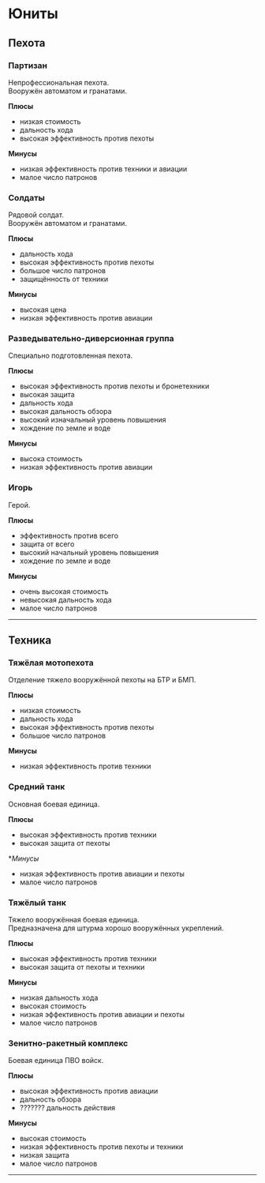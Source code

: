 ﻿# Юниты

## Пехота

### Партизан
Непрофессиональная пехота.  
Вооружён автоматом и гранатами.
 
**Плюсы**
+ низкая стоимость
+ дальность хода
+ высокая эффективность против пехоты

**Минусы**
- низкая эффективность против техники и авиации
- малое число патронов

### Солдаты
Рядовой солдат.  
Вооружён автоматом и гранатами.

**Плюсы**
+ дальность хода
+ высокая эффективность против пехоты
+ большое число патронов
+ защищённость от техники

**Минусы**
- высокая цена
- низкая эффективность против авиации

### Разведывательно-диверсионная группа
Специально подготовленная пехота.  

**Плюсы**
+ высокая эффективность против пехоты и бронетехники
+ высокая защита
+ дальность хода
+ высокая дальность обзора
+ высокий изначальный уровень повышения
+ хождение по земле и воде

**Минусы**
- высока стоимость
- низкая эффективность против авиации

### Игорь
Герой.

**Плюсы**
+ эффективность против всего
+ защита от всего
+ высокий начальный уровень повышения
+ хождение по земле и воде

**Минусы**
- очень высокая стоимость
- невысокая дальность хода
- малое число патронов

---

## Техника

### Тяжёлая мотопехота
Отделение тяжело вооружённой пехоты на БТР и БМП.

**Плюсы**
+ низкая стоимость
+ дальность хода
+ высокая эффективность против пехоты
+ большое число патронов

**Минусы**
- низкая эффективность против техники

### Средний танк
Основная боевая единица.

**Плюсы**
+ высокая эффективность против техники
+ высокая защита от пехоты

**Минусы*
- низкая эффективность против авиации и пехоты
- малое число патронов

### Тяжёлый танк
Тяжело вооружённая боевая единица.  
Предназначена для штурма хорошо вооружённых укреплений.

**Плюсы**
+ высокая эффективность против техники
+ высокая защита от пехоты и техники

**Минусы**
- низкая дальность хода
- высокая стоимость
- низкая эффективность против авиации и пехоты
- малое число патронов

### Зенитно-ракетный комплекс
Боевая единица ПВО войск.

**Плюсы**
+ высокая эффективность против авиации
+ дальность обзора
+ ??????? дальность действия

**Минусы**
- высокая стоимость
- низкая эффективность против пехоты и техники
- низкая защита
- малое число патронов

---
